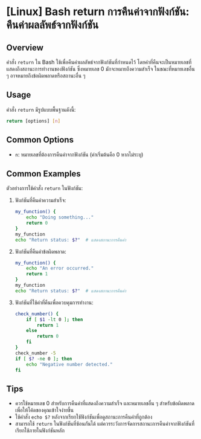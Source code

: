 # [Linux] Bash return การคืนค่าจากฟังก์ชัน: คืนค่าผลลัพธ์จากฟังก์ชัน

## Overview
คำสั่ง `return` ใน Bash ใช้เพื่อคืนค่าผลลัพธ์จากฟังก์ชันที่กำหนดไว้ โดยค่าที่คืนจะเป็นหมายเลขที่แสดงถึงสถานะการทำงานของฟังก์ชัน ซึ่งหมายเลข 0 มักจะหมายถึงความสำเร็จ ในขณะที่หมายเลขอื่น ๆ อาจหมายถึงข้อผิดพลาดหรือสถานะอื่น ๆ

## Usage
คำสั่ง `return` มีรูปแบบพื้นฐานดังนี้:

```bash
return [options] [n]
```

## Common Options
- `n`: หมายเลขที่ต้องการคืนค่าจากฟังก์ชัน (ค่าเริ่มต้นคือ 0 หากไม่ระบุ)

## Common Examples
ตัวอย่างการใช้คำสั่ง `return` ในฟังก์ชัน:

1. ฟังก์ชันที่คืนค่าความสำเร็จ:
   ```bash
   my_function() {
       echo "Doing something..."
       return 0
   }
   my_function
   echo "Return status: $?"  # แสดงสถานะการคืนค่า
   ```

2. ฟังก์ชันที่คืนค่าข้อผิดพลาด:
   ```bash
   my_function() {
       echo "An error occurred."
       return 1
   }
   my_function
   echo "Return status: $?"  # แสดงสถานะการคืนค่า
   ```

3. ฟังก์ชันที่ใช้ค่าที่คืนเพื่อควบคุมการทำงาน:
   ```bash
   check_number() {
       if [ $1 -lt 0 ]; then
           return 1
       else
           return 0
       fi
   }
   check_number -5
   if [ $? -ne 0 ]; then
       echo "Negative number detected."
   fi
   ```

## Tips
- ควรใช้หมายเลข 0 สำหรับการคืนค่าที่แสดงถึงความสำเร็จ และหมายเลขอื่น ๆ สำหรับข้อผิดพลาด เพื่อให้โค้ดของคุณเข้าใจง่ายขึ้น
- ใช้คำสั่ง `echo $?` หลังจากเรียกใช้ฟังก์ชันเพื่อดูสถานะการคืนค่าที่ถูกต้อง
- สามารถใช้ `return` ในฟังก์ชันที่ซ้อนกันได้ แต่ควรระวังการจัดการสถานะการคืนค่าจากฟังก์ชันที่เรียกใช้ภายในฟังก์ชันหลัก